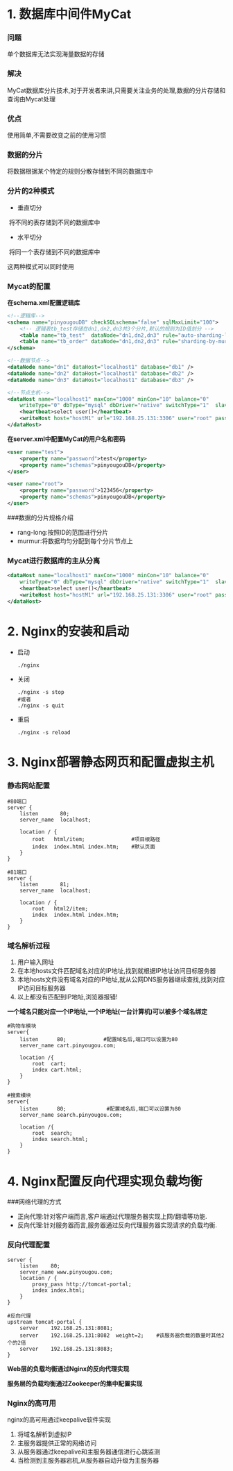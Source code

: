 # 1. 数据库中间件MyCat

### 问题

单个数据库无法实现海量数据的存储

### 解决

MyCat数据库分片技术,对于开发者来讲,只需要关注业务的处理,数据的分片存储和查询由Mycat处理

### 优点

使用简单,不需要改变之前的使用习惯

### 数据的分片

将数据根据某个特定的规则分散存储到不同的数据库中

### 分片的2种模式

* 垂直切分

​	将不同的表存储到不同的数据库中

* 水平切分

​	将同一个表存储到不同的数据库中

这两种模式可以同时使用

### Mycat的配置

**在schema.xml配置逻辑库**

```xml
<!--逻辑库-->
<schema name="pinyougouDB" checkSQLschema="false" sqlMaxLimit="100">
	<!-- 逻辑表tb_test存储在dn1,dn2,dn3共3个分片,默认的规则为ID值划分 -->
	<table name="tb_test"  dataNode="dn1,dn2,dn3" rule="auto-sharding-long" />
	<table name="tb_order" dataNode="dn1,dn2,dn3" rule="sharding-by-murmur-order" />
</schema>

<!--数据节点-->
<dataNode name="dn1" dataHost="localhost1" database="db1" />
<dataNode name="dn2" dataHost="localhost1" database="db2" />
<dataNode name="dn3" dataHost="localhost1" database="db3" />

<!--节点主机-->
<dataHost name="localhost1" maxCon="1000" minCon="10" balance="0"
	writeType="0" dbType="mysql" dbDriver="native" switchType="1"  slaveThreshold="100">
	<heartbeat>select user()</heartbeat>
	<writeHost host="hostM1" url="192.168.25.131:3306" user="root" password="123456"/>
</dataHost>
```
**在server.xml中配置MyCat的用户名和密码**

```xml
<user name="test">
	<property name="password">test</property>
	<property name="schemas">pinyougouDB</property>
</user>

<user name="root">
	<property name="password">123456</property>
	<property name="schemas">pinyougouDB</property>
</user>
```

###数据的分片规格介绍

* rang-long:按照ID的范围进行分片
* murmur:将数据均匀分配到每个分片节点上

### Mycat进行数据库的主从分离

```xml
<dataHost name="localhost1" maxCon="1000" minCon="10" balance="0"
	writeType="0" dbType="mysql" dbDriver="native" switchType="1"  slaveThreshold="100">
	<heartbeat>select user()</heartbeat>
	<writeHost host="hostM1" url="192.168.25.131:3306" user="root" password="123456"/>
</dataHost>
```

# 2. Nginx的安装和启动

* 启动

  ```nginx
  ./nginx
  ```

* 关闭

  ```nginx
  ./nginx -s stop
  #或者
  ./nginx -s quit
  ```

* 重启

  ```nginx
  ./nginx -s reload
  ```

# 3. Nginx部署静态网页和配置虚拟主机

### 静态网站配置

```nginx
#80端口
server {
    listen       80;
    server_name  localhost;

    location / {
        root   html/item;				#项目根路径
        index  index.html index.htm;	#默认页面
    }
}
	
#81端口
server {
    listen       81;
    server_name  localhost;

    location / {
        root   html2/item;
        index  index.html index.htm;
    }
}
```

### 域名解析过程

1. 用户输入网址
2. 在本地hosts文件匹配域名对应的IP地址,找到就根据IP地址访问目标服务器
3. 本地hosts文件没有域名对应的IP地址,就从公网DNS服务器继续查找,找到对应IP访问目标服务器
4. 以上都没有匹配到IP地址,浏览器报错!

**一个域名只能对应一个IP地址,一个IP地址(一台计算机)可以被多个域名绑定**

```nginx
#购物车模块
server{
	listen 		80;			   #配置域名后,端口可以设置为80
	server_name cart.pinyougou.com;
	
	location /{
		root  cart;
		index cart.html;
	}
}

#搜索模块
server{
	listen 		80;				#配置域名后,端口可以设置为80
	server_name search.pinyougou.com;		
	
	location /{
		root  search;
		index search.html;
	}
}
```



# 4. Nginx配置反向代理实现负载均衡

###网络代理的方式

* 正向代理:针对客户端而言,客户端通过代理服务器实现上网/翻墙等功能.
* 反向代理:针对服务器而言,服务器通过反向代理服务器实现请求的负载均衡.

### 反向代理配置

```nginx
server {
	listen    80;
	server_name www.pinyougou.com;
	location / {
		proxy_pass http://tomcat-portal;
		index index.html;
	}
}

#反向代理
upstream tomcat-portal {
	server    192.168.25.131:8081;
	server    192.168.25.131:8082  weight=2;	#该服务器负载的数量时其他2个的2倍
	server    192.168.25.131:8083;
}
```

**Web层的负载均衡通过Nginx的反向代理实现**

**服务层的负载均衡通过Zookeeper的集中配置实现**



### Nginx的高可用

nginx的高可用通过keepalive软件实现

1. 将域名解析到虚拟IP
2. 主服务器提供正常的网络访问
3. 从服务器通过keepalive和主服务器通信进行心跳监测
4. 当检测到主服务器宕机,从服务器自动升级为主服务器


